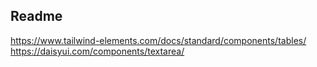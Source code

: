 ## Readme

https://www.tailwind-elements.com/docs/standard/components/tables/
https://daisyui.com/components/textarea/
